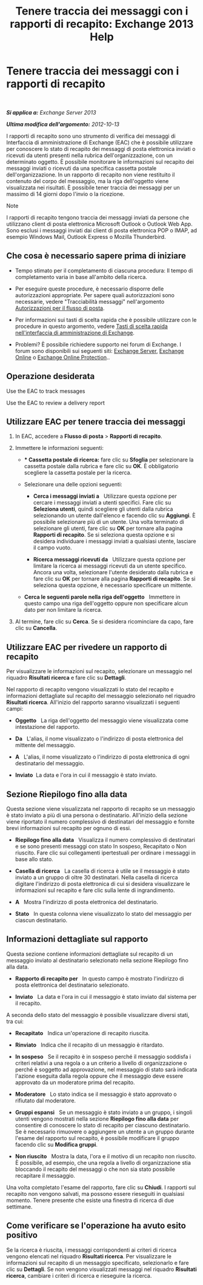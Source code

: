 ﻿---
title: 'Tenere traccia dei messaggi con i rapporti di recapito: Exchange 2013 Help'
TOCTitle: Tenere traccia dei messaggi con i rapporti di recapito
ms:assetid: a14e4e62-08ca-4a7b-92e1-d39fe3e0a9e5
ms:mtpsurl: https://technet.microsoft.com/it-it/library/JJ150554(v=EXCHG.150)
ms:contentKeyID: 50479851
ms.date: 05/22/2018
mtps_version: v=EXCHG.150
ms.translationtype: MT
---

# Tenere traccia dei messaggi con i rapporti di recapito

 

_**Si applica a:** Exchange Server 2013_

_**Ultima modifica dell'argomento:** 2012-10-13_

I rapporti di recapito sono uno strumento di verifica dei messaggi di Interfaccia di amministrazione di Exchange (EAC) che è possibile utilizzare per conoscere lo stato di recapito dei messaggi di posta elettronica inviati o ricevuti da utenti presenti nella rubrica dell'organizzazione, con un determinato oggetto. È possibile monitorare le informazioni sul recapito dei messaggi inviati o ricevuti da una specifica cassetta postale dell'organizzazione. In un rapporto di recapito non viene restituito il contenuto del corpo del messaggio, ma la riga dell'oggetto viene visualizzata nei risultati. È possibile tener traccia dei messaggi per un massimo di 14 giorni dopo l'invio o la ricezione.


> [!NOTE]
> I rapporti di recapito tengono traccia dei messaggi inviati da persone che utilizzano client di posta elettronica Microsoft Outlook o Outlook Web App. Sono esclusi i messaggi inviati dai client di posta elettronica POP o IMAP, ad esempio Windows Mail, Outlook Express o Mozilla Thunderbird.



## Che cosa è necessario sapere prima di iniziare

  - Tempo stimato per il completamento di ciascuna procedura: Il tempo di completamento varia in base all'ambito della ricerca.

  - Per eseguire queste procedure, è necessario disporre delle autorizzazioni appropriate. Per sapere quali autorizzazioni sono necessarie, vedere "Tracciabilità messaggi" nell'argomento [Autorizzazioni per il flusso di posta](mail-flow-permissions-exchange-2013-help.md).

  - Per informazioni sui tasti di scelta rapida che è possibile utilizzare con le procedure in questo argomento, vedere [Tasti di scelta rapida nell'interfaccia di amministrazione di Exchange](keyboard-shortcuts-in-the-exchange-admin-center-exchange-online-protection-help.md).

  - Problemi? È possibile richiedere supporto nei forum di Exchange. I forum sono disponibili sui seguenti siti: [Exchange Server](https://go.microsoft.com/fwlink/p/?linkid=60612), [Exchange Online](https://go.microsoft.com/fwlink/p/?linkid=267542) o [Exchange Online Protection](https://go.microsoft.com/fwlink/p/?linkid=285351)..

## Operazione desiderata

Use the EAC to track messages

Use the EAC to review a delivery report

## Utilizzare EAC per tenere traccia dei messaggi

1.  In EAC, accedere a **Flusso di posta** \> **Rapporti di recapito**.

2.  Immettere le informazioni seguenti:
    
      - **\* Cassetta postale di ricerca:**  fare clic su **Sfoglia** per selezionare la cassetta postale dalla rubrica e fare clic su **OK**. È obbligatorio scegliere la cassetta postale per la ricerca.
    
      - Selezionare una delle opzioni seguenti:
        
          - **Cerca i messaggi inviati a**   Utilizzare questa opzione per cercare i messaggi inviati a utenti specifici. Fare clic su **Seleziona utenti**, quindi scegliere gli utenti dalla rubrica selezionando un utente dall'elenco e facendo clic su **Aggiungi**. È possibile selezionare più di un utente. Una volta terminato di selezionare gli utenti, fare clic su **OK** per tornare alla pagina **Rapporti di recapito**. Se si seleziona questa opzione e si desidera individuare i messaggi inviati a qualsiasi utente, lasciare il campo vuoto.
        
          - **Ricerca messaggi ricevuti da**   Utilizzare questa opzione per limitare la ricerca ai messaggi ricevuti da un utente specifico. Ancora una volta, selezionare l'utente desiderato dalla rubrica e fare clic su **OK** per tornare alla pagina **Rapporti di recapito**. Se si seleziona questa opzione, è necessario specificare un mittente.
    
      - **Cerca le seguenti parole nella riga dell'oggetto**   Immettere in questo campo una riga dell'oggetto oppure non specificare alcun dato per non limitare la ricerca.

3.  Al termine, fare clic su **Cerca**. Se si desidera ricominciare da capo, fare clic su **Cancella**.

## Utilizzare EAC per rivedere un rapporto di recapito

Per visualizzare le informazioni sul recapito, selezionare un messaggio nel riquadro **Risultati ricerca** e fare clic su **Dettagli**.

Nel rapporto di recapito vengono visualizzati lo stato del recapito e informazioni dettagliate sul recapito del messaggio selezionato nel riquadro **Risultati ricerca**. All'inizio del rapporto saranno visualizzati i seguenti campi:

  - **Oggetto**   La riga dell'oggetto del messaggio viene visualizzata come intestazione del rapporto.

  - **Da**   L'alias, il nome visualizzato o l'indirizzo di posta elettronica del mittente del messaggio.

  - **A**   L'alias, il nome visualizzato o l'indirizzo di posta elettronica di ogni destinatario del messaggio.

  - **Inviato**  La data e l'ora in cui il messaggio è stato inviato.

## Sezione Riepilogo fino alla data

Questa sezione viene visualizzata nel rapporto di recapito se un messaggio è stato inviato a più di una persona o destinatario. All'inizio della sezione viene riportato il numero complessivo di destinatari del messaggio e fornite brevi informazioni sul recapito per ognuno di essi.

  - **Riepilogo fino alla data**   Visualizza il numero complessivo di destinatari e se sono presenti messaggi con stato In sospeso, Recapitato o Non riuscito. Fare clic sui collegamenti ipertestuali per ordinare i messaggi in base allo stato.

  - **Casella di ricerca**   La casella di ricerca è utile se il messaggio è stato inviato a un gruppo di oltre 30 destinatari. Nella casella di ricerca digitare l'indirizzo di posta elettronica di cui si desidera visualizzare le informazioni sul recapito e fare clic sulla lente di ingrandimento.

  - **A**   Mostra l'indirizzo di posta elettronica del destinatario.

  - **Stato**   In questa colonna viene visualizzato lo stato del messaggio per ciascun destinatario.

## Informazioni dettagliate sul rapporto

Questa sezione contiene informazioni dettagliate sul recapito di un messaggio inviato al destinatario selezionato nella sezione Riepilogo fino alla data.

  - **Rapporto di recapito per**   In questo campo è mostrato l'indirizzo di posta elettronica del destinatario selezionato.

  - **Inviato**   La data e l'ora in cui il messaggio è stato inviato dal sistema per il recapito.

A seconda dello stato del messaggio è possibile visualizzare diversi stati, tra cui:

  - **Recapitato**   Indica un'operazione di recapito riuscita.

  - **Rinviato**   Indica che il recapito di un messaggio è ritardato.

  - **In sospeso**   Se il recapito è in sospeso perché il messaggio soddisfa i criteri relativi a una regola o a un criterio a livello di organizzazione o perché è soggetto ad approvazione, nel messaggio di stato sarà indicata l'azione eseguita dalla regola oppure che il messaggio deve essere approvato da un moderatore prima del recapito.

  - **Moderatore**   Lo stato indica se il messaggio è stato approvato o rifiutato dal moderatore.

  - **Gruppi espansi**   Se un messaggio è stato inviato a un gruppo, i singoli utenti vengono mostrati nella sezione **Riepilogo fino alla data** per consentire di conoscere lo stato di recapito per ciascuno destinatario. Se è necessario rimuovere o aggiungere un utente a un gruppo durante l'esame del rapporto sul recapito, è possibile modificare il gruppo facendo clic su **Modifica gruppi**.

  - **Non riuscito**   Mostra la data, l'ora e il motivo di un recapito non riuscito. È possibile, ad esempio, che una regola a livello di organizzazione stia bloccando il recapito del messaggi o che non sia stato possibile recapitare il messaggio.

Una volta completato l'esame del rapporto, fare clic su **Chiudi**. I rapporti sul recapito non vengono salvati, ma possono essere rieseguiti in qualsiasi momento. Tenere presente che esiste una finestra di ricerca di due settimane.

## Come verificare se l'operazione ha avuto esito positivo

Se la ricerca è riuscita, i messaggi corrispondenti ai criteri di ricerca vengono elencati nel riquadro **Risultati ricerca**. Per visualizzare le informazioni sul recapito di un messaggio specificato, selezionarlo e fare clic su **Dettagli**. Se non vengono visualizzati messaggi nel riquadro **Risultati ricerca**, cambiare i criteri di ricerca e rieseguire la ricerca.

